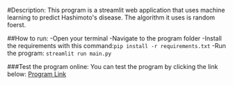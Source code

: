 #Description:
This program is a streamlit web application that uses machine learning to predict Hashimoto's disease.  The algorithm it uses is random foerst.

##How to run:
-Open your terminal
-Navigate to the program folder
-Install the requirements with this command:```pip install -r requirements.txt```
-Run the program: ```streamlit run main.py```

###Test the program online:
You can test the program by clicking the link below:
[Program Link](https://hashimotos-disease-prediction.onrender.com/)

